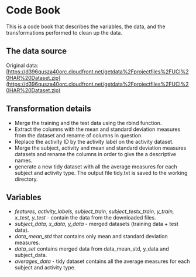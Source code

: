 # Code Book #
This is a code book that describes the variables, the data, and the transformations performed to clean up the data.

## The data source  ##

Original data: [https://d396qusza40orc.cloudfront.net/getdata%2Fprojectfiles%2FUCI%20HAR%20Dataset.zip](https://d396qusza40orc.cloudfront.net/getdata%2Fprojectfiles%2FUCI%20HAR%20Dataset.zip)

## Transformation details ##
- Merge the training and the test data using the rbind function.
- Extract the columns with the mean and standard deviation measures from the dataset and rename of columns in question.
- Replace the activity ID by the activity label on the activity dataset.
- Merge the subject, activity and mean and standard deviation measures datasets and rename the columns in order to give the  a descriptive names.
- generate a new tidy dataset with all the average measures for each subject and activity type. The output file tidy.txt is saved to the working directory.


## Variables ##
- *features, activity\_labels, subject\_train, subject\_testx\_train, y\_train, x\_test, y\_test* - contain the data from the downloaded files.
- *subject\_data, x\_data, y\_data* -  merged  datasets (training data + test data).
- *data\_mean\_std* that contains only mean and standard deviation measures.
- *data\_set* contains merged data from  data\_mean\_std, y\_data and subject\_data.
- *averages\_data* - tidy dataset contains all the average measures for each subject and activity type.
